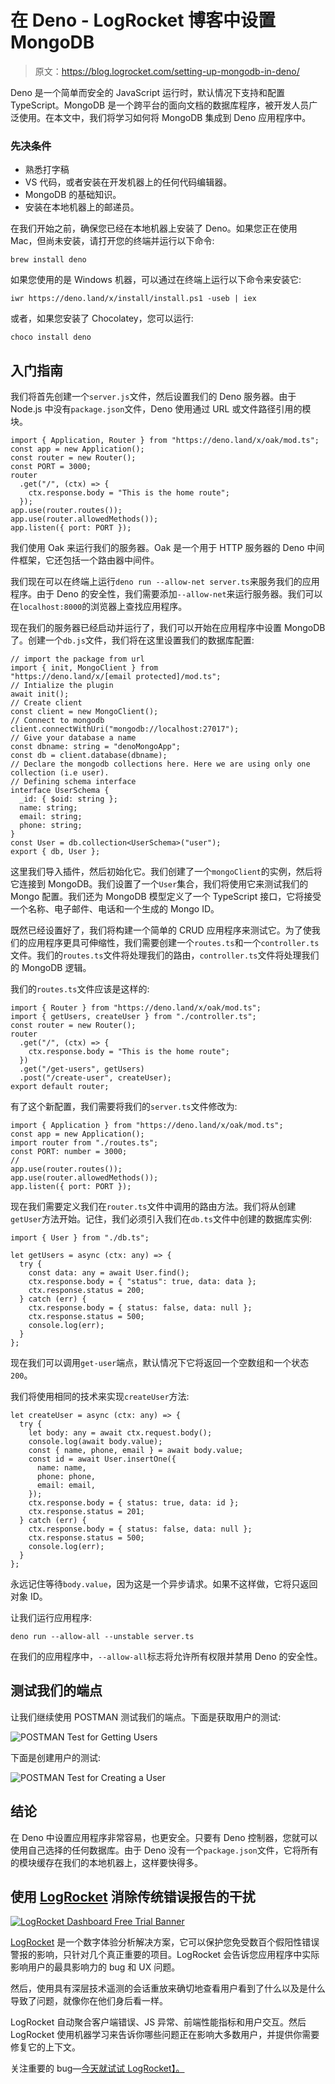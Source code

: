 # 在 Deno - LogRocket 博客中设置 MongoDB

> 原文：<https://blog.logrocket.com/setting-up-mongodb-in-deno/>

Deno 是一个简单而安全的 JavaScript 运行时，默认情况下支持和配置 TypeScript。MongoDB 是一个跨平台的面向文档的数据库程序，被开发人员广泛使用。在本文中，我们将学习如何将 MongoDB 集成到 Deno 应用程序中。

### 先决条件

*   熟悉打字稿
*   VS 代码，或者安装在开发机器上的任何代码编辑器。
*   MongoDB 的基础知识。
*   安装在本地机器上的邮递员。

在我们开始之前，确保您已经在本地机器上安装了 Deno。如果您正在使用 Mac，但尚未安装，请打开您的终端并运行以下命令:

```
brew install deno
```

如果您使用的是 Windows 机器，可以通过在终端上运行以下命令来安装它:

```
iwr https://deno.land/x/install/install.ps1 -useb | iex
```

或者，如果您安装了 Chocolatey，您可以运行:

```
choco install deno
```

## 入门指南

我们将首先创建一个`server.js`文件，然后设置我们的 Deno 服务器。由于 Node.js 中没有`package.json`文件，Deno 使用通过 URL 或文件路径引用的模块。

```
import { Application, Router } from "https://deno.land/x/oak/mod.ts";
const app = new Application();
const router = new Router();
const PORT = 3000;
router
  .get("/", (ctx) => {
    ctx.response.body = "This is the home route";
  });
app.use(router.routes());
app.use(router.allowedMethods());
app.listen({ port: PORT });

```

我们使用 Oak 来运行我们的服务器。Oak 是一个用于 HTTP 服务器的 Deno 中间件框架，它还包括一个路由器中间件。

我们现在可以在终端上运行`deno run --allow-net server.ts`来服务我们的应用程序。由于 Deno 的安全性，我们需要添加`--allow-net`来运行服务器。我们可以在`localhost:8000`的浏览器上查找应用程序。

现在我们的服务器已经启动并运行了，我们可以开始在应用程序中设置 MongoDB 了。创建一个`db.js`文件，我们将在这里设置我们的数据库配置:

```
// import the package from url
import { init, MongoClient } from "https://deno.land/x/[email protected]/mod.ts";
// Intialize the plugin
await init();
// Create client
const client = new MongoClient();
// Connect to mongodb
client.connectWithUri("mongodb://localhost:27017");
// Give your database a name
const dbname: string = "denoMongoApp";
const db = client.database(dbname);
// Declare the mongodb collections here. Here we are using only one collection (i.e user).
// Defining schema interface
interface UserSchema {
  _id: { $oid: string };
  name: string;
  email: string;
  phone: string;
}
const User = db.collection<UserSchema>("user");
export { db, User };
```

这里我们导入插件，然后初始化它。我们创建了一个`mongoClient`的实例，然后将它连接到 MongoDB。我们设置了一个`User`集合，我们将使用它来测试我们的 Mongo 配置。我们还为 MongoDB 模型定义了一个 TypeScript 接口，它将接受一个名称、电子邮件、电话和一个生成的 Mongo ID。

既然已经设置好了，我们将构建一个简单的 CRUD 应用程序来测试它。为了使我们的应用程序更具可伸缩性，我们需要创建一个`routes.ts`和一个`controller.ts`文件。我们的`routes.ts`文件将处理我们的路由，`controller.ts`文件将处理我们的 MongoDB 逻辑。

我们的`routes.ts`文件应该是这样的:

```
import { Router } from "https://deno.land/x/oak/mod.ts";
import { getUsers, createUser } from "./controller.ts";
const router = new Router();
router
  .get("/", (ctx) => {
    ctx.response.body = "This is the home route";
  })
  .get("/get-users", getUsers)
  .post("/create-user", createUser);
export default router;
```

有了这个新配置，我们需要将我们的`server.ts`文件修改为:

```
import { Application } from "https://deno.land/x/oak/mod.ts";
const app = new Application();
import router from "./routes.ts";
const PORT: number = 3000;
//
app.use(router.routes());
app.use(router.allowedMethods());
app.listen({ port: PORT });
```

现在我们需要定义我们在`router.ts`文件中调用的路由方法。我们将从创建`getUser`方法开始。记住，我们必须引入我们在`db.ts`文件中创建的数据库实例:

```
import { User } from "./db.ts";

let getUsers = async (ctx: any) => {
  try {
    const data: any = await User.find();
    ctx.response.body = { "status": true, data: data };
    ctx.response.status = 200;
  } catch (err) {
    ctx.response.body = { status: false, data: null };
    ctx.response.status = 500;
    console.log(err);
  }
};
```

现在我们可以调用`get-user`端点，默认情况下它将返回一个空数组和一个状态`200`。

我们将使用相同的技术来实现`createUser`方法:

```
let createUser = async (ctx: any) => {
  try {
    let body: any = await ctx.request.body();
    console.log(await body.value);
    const { name, phone, email } = await body.value;
    const id = await User.insertOne({
      name: name,
      phone: phone,
      email: email,
    });
    ctx.response.body = { status: true, data: id };
    ctx.response.status = 201;
  } catch (err) {
    ctx.response.body = { status: false, data: null };
    ctx.response.status = 500;
    console.log(err);
  }
};
```

永远记住等待`body.value`，因为这是一个异步请求。如果不这样做，它将只返回对象 ID。

让我们运行应用程序:

```
deno run --allow-all --unstable server.ts
```

在我们的应用程序中，`--allow-all`标志将允许所有权限并禁用 Deno 的安全性。

## 测试我们的端点

让我们继续使用 POSTMAN 测试我们的端点。下面是获取用户的测试:

![POSTMAN Test for Getting Users](img/3fb17546708deba86e25cc8da004a0b9.png)

下面是创建用户的测试:

![POSTMAN Test for Creating a User](img/d62e6a429adcd3fca02fbbd0ce3ae590.png)

## 结论

在 Deno 中设置应用程序非常容易，也更安全。只要有 Deno 控制器，您就可以使用自己选择的任何数据库。由于 Deno 没有一个`package.json`文件，它将所有的模块缓存在我们的本地机器上，这样要快得多。

## 使用 [LogRocket](https://lp.logrocket.com/blg/signup) 消除传统错误报告的干扰

[![LogRocket Dashboard Free Trial Banner](img/d6f5a5dd739296c1dd7aab3d5e77eeb9.png)](https://lp.logrocket.com/blg/signup)

[LogRocket](https://lp.logrocket.com/blg/signup) 是一个数字体验分析解决方案，它可以保护您免受数百个假阳性错误警报的影响，只针对几个真正重要的项目。LogRocket 会告诉您应用程序中实际影响用户的最具影响力的 bug 和 UX 问题。

然后，使用具有深层技术遥测的会话重放来确切地查看用户看到了什么以及是什么导致了问题，就像你在他们身后看一样。

LogRocket 自动聚合客户端错误、JS 异常、前端性能指标和用户交互。然后 LogRocket 使用机器学习来告诉你哪些问题正在影响大多数用户，并提供你需要修复它的上下文。

关注重要的 bug—[今天就试试 LogRocket】。](https://lp.logrocket.com/blg/signup-issue-free)